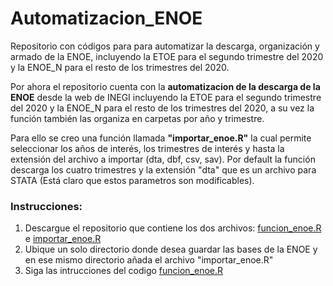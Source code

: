 # Automatizacion_ENOE
Repositorio con códigos para para automatizar la descarga, organización y armado de la ENOE, incluyendo la ETOE para el segundo trimestre del 2020 y la ENOE_N para el resto de los trimestres del 2020.

Por ahora el repositorio cuenta con la **automatizacion de la descarga de la ENOE** desde la web de INEGI incluyendo la ETOE para el segundo trimestre del 2020 y la ENOE_N para el resto de los trimestres del 2020, a su vez la función también las organiza en carpetas por año y trimestre.

Para ello se creo una función llamada **"importar_enoe.R"** la cual permite seleccionar los años de interés, los trimestres de interés y hasta la extensión del archivo a importar (dta, dbf, csv, sav).
Por default la función descarga los cuatro trimestres y la extensión "dta" que es un archivo para STATA (Está claro que estos parametros son modificables).

### Instrucciones:
1. Descargue el repositorio que contiene los dos archivos: [funcion_enoe.R](https://github.com/LIZZETHGOMEZ/Automatizacion_ENOE/blob/main/funcion_enoe.R) e [importar_enoe.R](https://github.com/LIZZETHGOMEZ/Automatizacion_ENOE/blob/main/importar_enoe.R)
2. Ubique un solo directorio donde desea guardar las bases de la ENOE y en ese mismo directorio añada el archivo "importar_enoe.R"
3. Siga las intrucciones del codigo [funcion_enoe.R](https://github.com/LIZZETHGOMEZ/Automatizacion_ENOE/blob/main/funcion_enoe.R)
